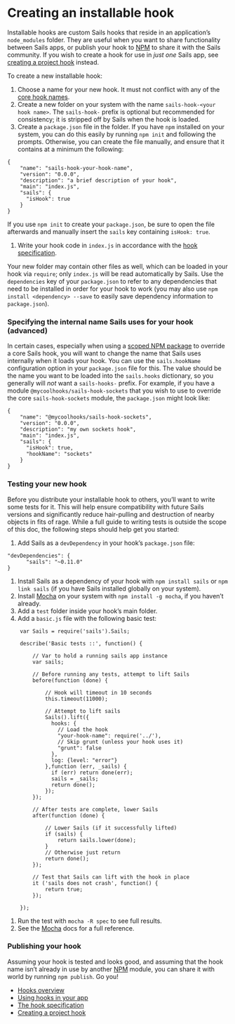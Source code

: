 # Creating an installable hook

Installable hooks are custom Sails hooks that reside in an application&rsquo;s `node_modules` folder.  They are useful when you want to share functionality between Sails apps, or publish your hook to [NPM](http://npmjs.org) to share it with the Sails community.  If you wish to create a hook for use in  *just one* Sails app, see [creating a project hook](http://sailsjs.org/documentation/concepts/extending-sails/Hooks/projecthooks.html) instead.

To create a new installable hook:

1. Choose a name for your new hook.  It must not conflict with any of the [core hook names](https://github.com/balderdashy/sails/blob/master/lib/app/configuration/default-hooks.js).
1. Create a new folder on your system with the name `sails-hook-<your hook name>`.  The `sails-hook-` prefix is optional but recommended for consistency; it is stripped off by Sails when the hook is loaded.
1. Create a `package.json` file in the folder.  If you have `npm` installed on your system, you can do this easily by running `npm init` and following the prompts.  Otherwise, you can create the file manually, and ensure that it contains at a minimum the following:
```
{
    "name": "sails-hook-your-hook-name",
    "version": "0.0.0",
    "description": "a brief description of your hook",
    "main": "index.js",
    "sails": {
      "isHook": true
    }
}
```
If you use `npm init` to create your `package.json`, be sure to open the file afterwards and manually insert the `sails` key containing `isHook: true`.
1. Write your hook code in `index.js` in accordance with the [hook specification](http://sailsjs.org/documentation/concepts/extending-sails/hooks/hook-specification).

Your new folder may contain other files as well, which can be loaded in your hook via `require`; only `index.js` will be read automatically by Sails.  Use the `dependencies` key of your `package.json` to refer to any dependencies that need to be installed in order for your hook to work (you may also use `npm install <dependency> --save` to easily save dependency information to `package.json`).

### Specifying the internal name Sails uses for your hook (advanced)

In certain cases, especially when using a [scoped NPM package](https://docs.npmjs.com/misc/scope) to override a core Sails hook, you will want to change the name that Sails uses internally when it loads your hook.  You can use the `sails.hookName` configuration option in your `package.json` file for this.  The value should be the name you want to be loaded into the `sails.hooks` dictionary, so you generally will _not_ want a `sails-hooks-` prefix.  For example, if you have a module `@mycoolhooks/sails-hook-sockets` that you wish to use to override the core `sails-hook-sockets` module, the `package.json` might look like:

```
{
    "name": "@mycoolhooks/sails-hook-sockets",
    "version": "0.0.0",
    "description": "my own sockets hook",
    "main": "index.js",
    "sails": {
      "isHook": true,
      "hookName": "sockets"
    }
}
```

### Testing your new hook

Before you distribute your installable hook to others, you&rsquo;ll want to write some tests for it.  This will help ensure compatibility with future Sails versions and significantly reduce hair-pulling and destruction of nearby objects in fits of rage.  While a full guide to writing tests is outside the scope of this doc, the following steps should help get you started:

1. Add Sails as a `devDependency` in your hook&rsquo;s `package.json` file:
```
"devDependencies": {
      "sails": "~0.11.0"
}
```
1. Install Sails as a dependency of your hook with `npm install sails` or `npm link sails` (if you have Sails installed globally on your system).
1. Install [Mocha](http://mochajs.org/) on your system with `npm install -g mocha`, if you haven&rsquo;t already.
1. Add a `test` folder inside your hook&rsquo;s main folder.
2. Add a `basic.js` file with the following basic test:
```
	var Sails = require('sails').Sails;

	describe('Basic tests ::', function() {

        // Var to hold a running sails app instance
		var sails;

        // Before running any tests, attempt to lift Sails
		before(function (done) {

			// Hook will timeout in 10 seconds
			this.timeout(11000);

			// Attempt to lift sails
		    Sails().lift({
		      hooks: {
		        // Load the hook
		        "your-hook-name": require('../'),
		        // Skip grunt (unless your hook uses it)
		        "grunt": false
		      },
		      log: {level: "error"}
		    },function (err, _sails) {
		      if (err) return done(err);
		      sails = _sails;
		      return done();
		    });
		});

        // After tests are complete, lower Sails
		after(function (done) {

			// Lower Sails (if it successfully lifted)
			if (sails) {
				return sails.lower(done);
			}
			// Otherwise just return
			return done();
		});

		// Test that Sails can lift with the hook in place
		it ('sails does not crash', function() {
			return true;
		});

	});
```
1. Run the test with `mocha -R spec` to see full results.
1. See the [Mocha](http://mochajs.org/) docs for a full reference.

### Publishing your hook

Assuming your hook is tested and looks good, and assuming that the hook name isn&rsquo;t already in use by another [NPM](http://npmjs.org) module, you can share it with world by running `npm publish`.  Go you!

* [Hooks overview](http://sailsjs.org/documentation/concepts/extending-sails/Hooks)
* [Using hooks in your app](http://sailsjs.org/documentation/concepts/extending-sails/Hooks/usinghooks.html)
* [The hook specification](http://sailsjs.org/documentation/concepts/extending-sails/hooks/hook-specification)
* [Creating a project hook](http://sailsjs.org/documentation/concepts/extending-sails/Hooks/projecthooks.html)



<docmeta name="displayName" value="Installable hooks">
<docmeta name="stabilityIndex" value="3">
